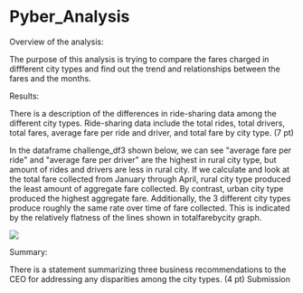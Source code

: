 # Pyber_Analysis

Overview of the analysis:

The purpose of this analysis is trying to compare the fares charged in diffferent city types and find out the trend and relationships between the fares and the months.

Results:

There is a description of the differences in ride-sharing data among the different city types. Ride-sharing data include the total rides, total drivers, total fares, average fare per ride and driver, and total fare by city type. (7 pt)


In the dataframe challenge_df3 shown below, we can see "average fare per ride" and "average fare per driver" are the highest in rural city type, but amount of rides and drivers are less in rural city. If we calculate and look at the total fare collected from January through April, rural city type produced the least amount of aggregate fare collected. By contrast, urban city type produced the highest aggregate fare. Additionally, the 3 different city types produce roughly the same rate over time of fare collected. This is indicated by the relatively flatness of the lines shown in totalfarebycity graph.

![](Resources/Result%50Picture.png)







Summary:

There is a statement summarizing three business recommendations to the CEO for addressing any disparities among the city types. (4 pt)
Submission



